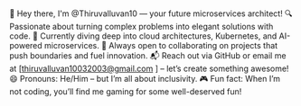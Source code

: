 👋 Hey there, I'm @Thiruvalluvan10 — your future microservices architect!
🔍 Passionate about turning complex problems into elegant solutions with code.
🌱 Currently diving deep into cloud architectures, Kubernetes, and AI-powered microservices.
🤝 Always open to collaborating on projects that push boundaries and fuel innovation.
📬 Reach out via GitHub or email me at [thiruvalluvan10032003@gmail.com ] – let’s create something awesome!
😄 Pronouns: He/Him – but I’m all about inclusivity.
🎮 Fun fact: When I’m not coding, you’ll find me gaming for some well-deserved fun!
